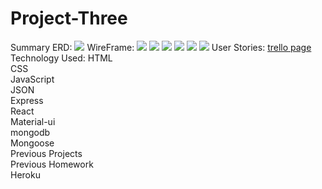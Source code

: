 # Project-Three
Summary
ERD:
<img src ="/Users/donovan/GA/Project-Three/Screen Shot 2018-04-30 at 12.09.42 PM.png">
WireFrame:
<img src="/Users/donovan/GA/Project-Three/Screen Shot 2018-04-30 at 12.09.42 PM.png">
<img src="/Users/donovan/GA/Project-Three/Screen Shot 2018-04-30 at 12.09.57 PM.png">
<img src="/Users/donovan/GA/Project-Three/Screen Shot 2018-04-30 at 12.10.09 PM.png">
<img src="/Users/donovan/GA/Project-Three/Screen Shot 2018-04-30 at 12.10.18 PM.png">
<img src="/Users/donovan/GA/Project-Three/Screen Shot 2018-04-30 at 12.10.29 PM.png">
<img src="/Users/donovan/GA/Project-Three/Screen Shot 2018-04-30 at 12.10.35 PM.png">
User Stories:
<a href="https://trello.com/b/lB2BIGbp/project-3">trello page</a>
Technology Used:
HTML </br>
CSS </br>
JavaScript</br>
JSON </br>
Express</br>
React </br>
Material-ui </br>
mongodb</br>
Mongoose</br>
Previous Projects </br>
Previous Homework</br>
Heroku</br>

